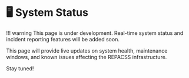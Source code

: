 # 🖥️ System Status

!!! warning
    This page is under development. Real-time system status and incident reporting features will be added soon.

This page will provide live updates on system health, maintenance windows, and known issues affecting the REPACSS infrastructure.

Stay tuned!

